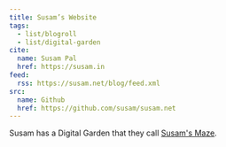 ```yaml
---
title: Susam’s Website
tags:
  - list/blogroll
  - list/digital-garden
cite:
  name: Susam Pal
  href: https://susam.in
feed:
  rss: https://susam.net/blog/feed.xml
src:
  name: Github
  href: https://github.com/susam/susam.net
---
```


Susam has a Digital Garden that they call [Susam's Maze](https://susam.net/maze/).